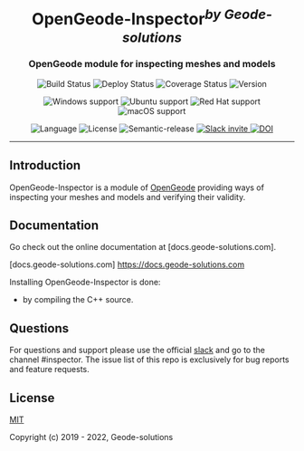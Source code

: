 <h1 align="center">OpenGeode-Inspector<sup><i>by Geode-solutions</i></sup></h1>
<h3 align="center">OpenGeode module for inspecting meshes and models</h3>


<p align="center">
  <img src="https://github.com/Geode-solutions/OpenGeode-ModuleTemplate/workflows/CI/badge.svg" alt="Build Status">
  <img src="https://github.com/Geode-solutions/OpenGeode-ModuleTemplate/workflows/CD/badge.svg" alt="Deploy Status">
  <img src="https://codecov.io/gh/Geode-solutions/OpenGeode-ModuleTemplate/branch/master/graph/badge.svg" alt="Coverage Status">
  <img src="https://img.shields.io/github/release/Geode-solutions/OpenGeode-ModuleTemplate.svg" alt="Version">
</p>

<p align="center">
  <img src="https://img.shields.io/static/v1?label=Windows&logo=windows&logoColor=white&message=support&color=success" alt="Windows support">
  <img src="https://img.shields.io/static/v1?label=Ubuntu&logo=Ubuntu&logoColor=white&message=support&color=success" alt="Ubuntu support">
  <img src="https://img.shields.io/static/v1?label=Red%20Hat&logo=Red-Hat&logoColor=white&message=support&color=success" alt="Red Hat support">
  <img src="https://img.shields.io/static/v1?label=macOS&logo=apple&logoColor=white&message=support&color=success" alt="macOS support">
</p>

<p align="center">
  <img src="https://img.shields.io/badge/C%2B%2B-11-blue.svg" alt="Language">
  <img src="https://img.shields.io/badge/license-MIT-blue.svg" alt="License">
  <img src="https://img.shields.io/badge/%20%20%F0%9F%93%A6%F0%9F%9A%80-semantic--release-e10079.svg" alt="Semantic-release">
  <a href="https://slackin-opengeode.herokuapp.com">
    <img src="https://slackin-opengeode.herokuapp.com/badge.svg" alt="Slack invite">
  </a>
  <a href="https://doi.org/10.5281/zenodo.3610370">
    <img src="https://zenodo.org/badge/DOI/10.5281/zenodo.3610370.svg" alt="DOI">
  </a>

---

## Introduction

OpenGeode-Inspector is a module of [OpenGeode] providing ways of inspecting your meshes and models and verifying their validity.

[OpenGeode]: https://github.com/Geode-solutions/OpenGeode

## Documentation

Go check out the online documentation at [docs.geode-solutions.com].

[docs.geode-solutions.com] https://docs.geode-solutions.com

Installing OpenGeode-Inspector is done:

 * by compiling the C++ source.

## Questions
For questions and support please use the official [slack](https://slackin-opengeode.herokuapp.com) and go to the channel #inspector. The issue list of this repo is exclusively for bug reports and feature requests. 


## License

[MIT](https://opensource.org/licenses/MIT)

Copyright (c) 2019 - 2022, Geode-solutions

